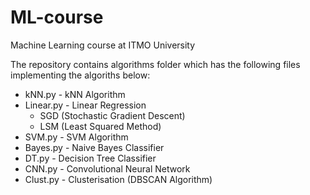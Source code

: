 # ML-course
Machine Learning course at ITMO University

The repository contains algorithms folder which has the following files implementing the algoriths below:

* kNN.py - kNN Algorithm
* Linear.py - Linear Regression
  * SGD (Stochastic Gradient Descent)
  * LSM (Least Squared Method)
* SVM.py - SVM Algorithm
* Bayes.py - Naive Bayes Classifier
* DT.py - Decision Tree Classifier
* CNN.py - Convolutional Neural Network
* Clust.py - Clusterisation (DBSCAN Algorithm)
